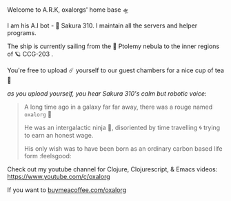 Welcome to A.R.K, oxalorgs' home base :flying_saucer:

I am his A.I bot - :cherry_blossom: Sakura 310. I maintain all the servers and helper programs.

The ship is currently sailing from the :milky_way: Ptolemy nebula to the inner regions of :ringed_planet: CCG-203 .

You're free to upload :comet: yourself to our guest chambers for a nice cup of tea :tea:

*as you upload yourself, you hear Sakura 310's calm but robotic voice*:

> A long time ago in a galaxy far far away, there was a rouge named `oxalorg` :mage:
>
> He was an intergalactic ninja :space_invader:, disoriented by time travelling :cyclone: trying to earn an honest wage.
>
> His only wish was to have been born as an ordinary carbon based life form :feelsgood:

Check out my youtube channel for Clojure, Clojurescript, & Emacs videos: https://www.youtube.com/c/oxalorg

If you want to [buymeacoffee.com/oxalorg](https://buymeacoffee.com/oxalorg)
